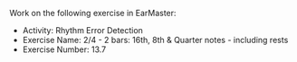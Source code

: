 Work on the following exercise in EarMaster:
- Activity: Rhythm Error Detection
- Exercise Name: 2/4 - 2 bars: 16th, 8th & Quarter notes - including rests
- Exercise Number: 13.7
